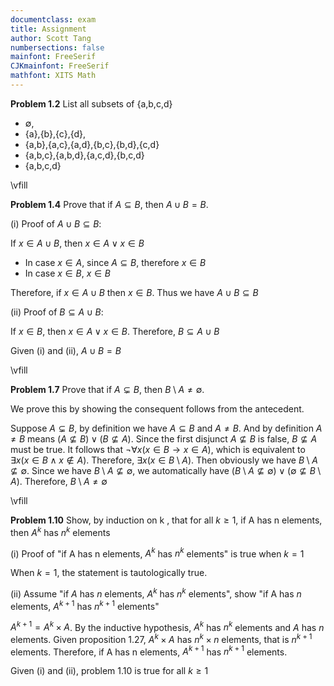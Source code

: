 ```yaml
---
documentclass: exam
title: Assignment
author: Scott Tang
numbersections: false
mainfont: FreeSerif
CJKmainfont: FreeSerif
mathfont: XITS Math
---
```


**Problem 1.2** List all subsets of {a,b,c,d}

- $\emptyset$,
- {a},{b},{c},{d},
- {a,b},{a,c},{a,d},{b,c},{b,d},{c,d}
- {a,b,c},{a,b,d},{a,c,d},{b,c,d}
- {a,b,c,d}

\vfill

**Problem 1.4** Prove that if $A \subseteq B$, then $A \cup B = B$.

(i) Proof of $A \cup B \subseteq B$:

If $x \in A \cup B$, then $x \in A \lor x \in B$

- In case $x \in A$, since $A \subseteq B$, therefore $x \in B$
- In case $x \in B$, $x \in B$

Therefore, if $x \in A \cup B$ then $x \in B$. Thus we have $A \cup B \subseteq B$

(ii) Proof of $B \subseteq A \cup B$: 

If $x \in B$, then $x \in A \lor x \in B$. Therefore, $B \subseteq A \cup B$

Given (i) and (ii), $A \cup B = B$

\vfill

**Problem 1.7** Prove that if $A \subsetneq B$, then $B \setminus A \neq \emptyset$.

We prove this by showing the consequent follows from the antecedent.

Suppose $A \subsetneq B$, by definition we have $A \subseteq B$ and $A \neq B$. And by definition $A \neq B$ means $(A \nsubseteq B) \lor (B \nsubseteq A)$. Since the first disjunct $A \nsubseteq B$ is false, $B \nsubseteq A$ must be true. It follows that $\neg \forall x (x \in B \rightarrow x \in A)$, which is equivalent to $\exists x (x \in B \land x \notin A)$. Therefore, $\exists x (x \in B \setminus A)$. Then obviously we have $B \setminus A \nsubseteq \emptyset$. Since we have $B \setminus A \nsubseteq \emptyset$, we automatically have $(B \setminus A \nsubseteq \emptyset) \lor (\emptyset \nsubseteq B \setminus A)$. Therefore, $B \setminus A \neq \emptyset$

\vfill

**Problem 1.10**  Show, by induction on k , that for all $k \ge 1$, if A has n elements, then $A^{k}$ has $n^{k}$ elements

(i) Proof of "if A has n elements, $A^{k}$ has $n^{k}$ elements" is true when $k = 1$

When $k=1$, the statement is tautologically true.

(ii) Assume "if $A$ has $n$ elements, $A^{k}$ has $n^{k}$ elements", show "if A has $n$ elements, $A^{k+1}$ has $n^{k+1}$ elements"

$A^{k+1} = A^{k} \times A$. By the inductive hypothesis, $A^{k}$ has $n^{k}$ elements and $A$ has $n$ elements. Given proposition 1.27, $A^{k} \times A$ has $n^{k} \times n$ elements, that is $n^{k+1}$ elements. Therefore, if A has n elements, $A^{k+1}$ has $n^{k+1}$ elements.

Given (i) and (ii), problem 1.10 is true for all $k \ge 1$